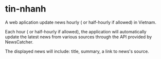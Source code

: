 # tin-nhanh
A web aplication update news hourly ( or half-hourly if allowed) in Vietnam.

Each hour ( or half-hourly if allowed), the application will automatically update the latest news from various sources through the API provided by NewsCatcher.

The displayed news will include: title, summary, a link to news's source.
